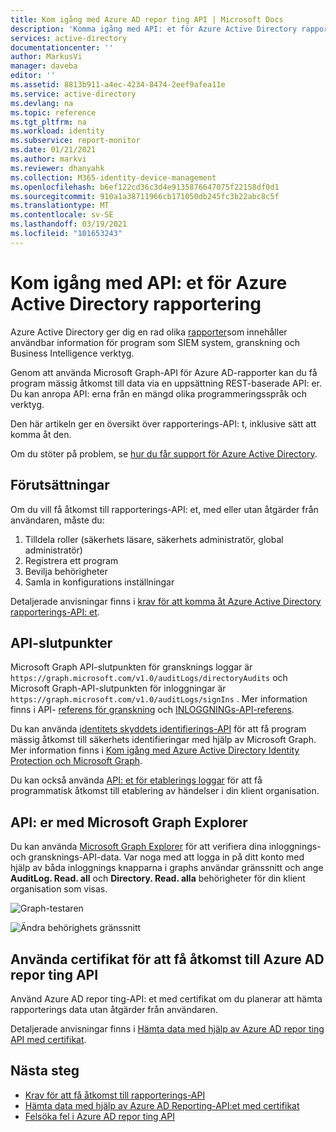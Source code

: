 ```yaml
---
title: Kom igång med Azure AD repor ting API | Microsoft Docs
description: 'Komma igång med API: et för Azure Active Directory rapportering'
services: active-directory
documentationcenter: ''
author: MarkusVi
manager: daveba
editor: ''
ms.assetid: 8813b911-a4ec-4234-8474-2eef9afea11e
ms.service: active-directory
ms.devlang: na
ms.topic: reference
ms.tgt_pltfrm: na
ms.workload: identity
ms.subservice: report-monitor
ms.date: 01/21/2021
ms.author: markvi
ms.reviewer: dhanyahk
ms.collection: M365-identity-device-management
ms.openlocfilehash: b6ef122cd36c3d4e9135876647075f22158df0d1
ms.sourcegitcommit: 910a1a38711966cb171050db245fc3b22abc8c5f
ms.translationtype: MT
ms.contentlocale: sv-SE
ms.lasthandoff: 03/19/2021
ms.locfileid: "101653243"
---
```

# <a name="get-started-with-the-azure-active-directory-reporting-api"></a>Kom igång med API: et för Azure Active Directory rapportering

Azure Active Directory ger dig en rad olika [rapporter](overview-reports.md)som innehåller användbar information för program som SIEM system, granskning och Business Intelligence verktyg. 

Genom att använda Microsoft Graph-API för Azure AD-rapporter kan du få program mässig åtkomst till data via en uppsättning REST-baserade API: er. Du kan anropa API: erna från en mängd olika programmeringsspråk och verktyg.

Den här artikeln ger en översikt över rapporterings-API: t, inklusive sätt att komma åt den.

Om du stöter på problem, se [hur du får support för Azure Active Directory](../fundamentals/active-directory-troubleshooting-support-howto.md).

## <a name="prerequisites"></a>Förutsättningar

Om du vill få åtkomst till rapporterings-API: et, med eller utan åtgärder från användaren, måste du:

1. Tilldela roller (säkerhets läsare, säkerhets administratör, global administratör)
2. Registrera ett program
3. Bevilja behörigheter
4. Samla in konfigurations inställningar

Detaljerade anvisningar finns i [krav för att komma åt Azure Active Directory rapporterings-API: et](howto-configure-prerequisites-for-reporting-api.md). 

## <a name="api-endpoints"></a>API-slutpunkter 

Microsoft Graph API-slutpunkten för gransknings loggar är `https://graph.microsoft.com/v1.0/auditLogs/directoryAudits` och Microsoft Graph-API-slutpunkten för inloggningar är `https://graph.microsoft.com/v1.0/auditLogs/signIns` . Mer information finns i API- [referens för granskning](/graph/api/resources/directoryaudit) och [INLOGGNINGs-API-referens](/graph/api/resources/signIn).

Du kan använda [identitets skyddets identifierings-API](/graph/api/resources/identityriskevent?view=graph-rest-beta) för att få program mässig åtkomst till säkerhets identifieringar med hjälp av Microsoft Graph. Mer information finns i [Kom igång med Azure Active Directory Identity Protection och Microsoft Graph](../identity-protection/howto-identity-protection-graph-api.md). 
  
Du kan också använda [API: et för etablerings loggar](/graph/api/resources/provisioningobjectsummary?view=graph-rest-beta) för att få programmatisk åtkomst till etablering av händelser i din klient organisation. 

## <a name="apis-with-microsoft-graph-explorer"></a>API: er med Microsoft Graph Explorer

Du kan använda [Microsoft Graph Explorer](https://developer.microsoft.com/graph/graph-explorer) för att verifiera dina inloggnings-och gransknings-API-data. Var noga med att logga in på ditt konto med hjälp av båda inloggnings knapparna i graphs användar gränssnitt och ange **AuditLog. Read. all** och **Directory. Read. alla** behörigheter för din klient organisation som visas.   

![Graph-testaren](./media/concept-reporting-api/graph-explorer.png)

![Ändra behörighets gränssnitt](./media/concept-reporting-api/modify-permissions.png)

## <a name="use-certificates-to-access-the-azure-ad-reporting-api"></a>Använda certifikat för att få åtkomst till Azure AD repor ting API 

Använd Azure AD repor ting-API: et med certifikat om du planerar att hämta rapporterings data utan åtgärder från användaren.

Detaljerade anvisningar finns i [Hämta data med hjälp av Azure AD repor ting API med certifikat](tutorial-access-api-with-certificates.md).

## <a name="next-steps"></a>Nästa steg

 * [Krav för att få åtkomst till rapporterings-API](howto-configure-prerequisites-for-reporting-api.md) 
 * [Hämta data med hjälp av Azure AD Reporting-API:et med certifikat](tutorial-access-api-with-certificates.md)
 * [Felsöka fel i Azure AD repor ting API](troubleshoot-graph-api.md)